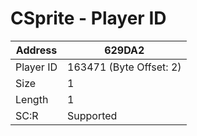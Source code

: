 #  CSprite - Player ID
Address   | 629DA2
----------|-------------
Player ID | 163471 (Byte Offset: 2)
Size 	  | 1
Length 	  | 1
SC:R      | Supported


